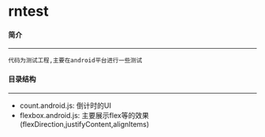 # rntest

#### 简介
------------
	代码为测试工程,主要在android平台进行一些测试


#### 目录结构
-----------
-  count.android.js:
倒计时的UI
- flexbox.android.js:
主要展示flex等的效果(flexDirection,justifyContent,alignItems)


